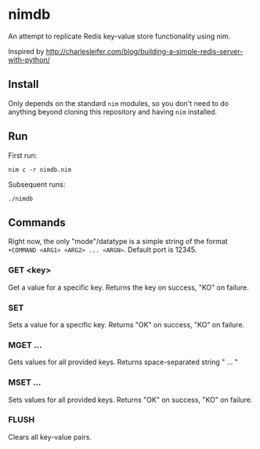 # nimdb
An attempt to replicate Redis key-value store functionality using nim.

Inspired by http://charlesleifer.com/blog/building-a-simple-redis-server-with-python/

## Install

Only depends on the standard `nim` modules, so you don't need to do anything beyond cloning this repository and having `nim` installed.

## Run

First run:

`nim c -r nimdb.nim`  

Subsequent runs: 

`./nimdb`

## Commands

Right now, the only "mode"/datatype is a simple string of the format `+COMMAND <ARG1> <ARG2> ... <ARGN>`.  Default port is 12345.

### GET \<key\>

Get a value for a specific key.  Returns the key on success, "KO" on failure.

### SET <key> <value>
  
Sets a value for a specific key.  Returns "OK" on success, "KO" on failure.

### MGET <key1> <key2> ... <keyn>
  
Gets values for all provided keys.  Returns space-separated string "<value1> <value2> ... <valuen>"
  
### MSET <key1> <value1> <key2> <value2> ... <keyn> <valuen>
  
Sets values for all provided keys.  Returns "OK" on success, "KO" on failure.

### FLUSH

Clears all key-value pairs.
